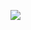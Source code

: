 <a href="#" style="display:block;text-align:center"><img style="display:block;text-align:center" align="center" src="https://github-readme-stats.vercel.app/api?username=dalikewara&show_icons=true&theme=gruvbox&hide_border=true&hide_title=true" /></a>
